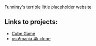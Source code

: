Funniray's terrible little placeholder website  
## Links to projects:  
* [Cube Game](https://funniray.github.io/cube)  
* [osu!mania 4k clone](https://funniray.github.io/osuclone)
